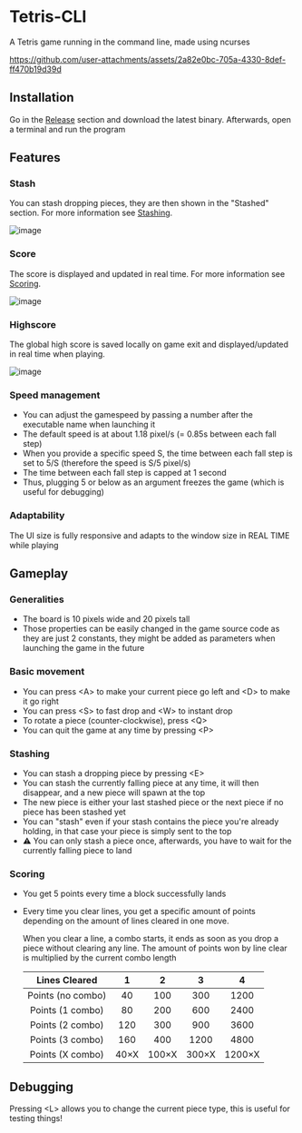 # Tetris-CLI
 A Tetris game running in the command line, made using ncurses

 https://github.com/user-attachments/assets/2a82e0bc-705a-4330-8def-ff470b19d39d


## Installation
 Go in the [Release](https://github.com/Milan-Torres/Tetris-CLI/releases) section and download the latest binary. Afterwards, open a terminal and run the program

## Features
 ### Stash
  You can stash dropping pieces, they are then shown in the "Stashed" section. For more information see [Stashing](#stashing).

  
  ![image](https://github.com/user-attachments/assets/69cbcd52-072b-4eb4-a289-df57b75741e9)

 ### Score
  The score is displayed and updated in real time. For more information see [Scoring](#scoring).

  
 ![image](https://github.com/user-attachments/assets/fc7d5535-6e59-44c3-802d-067f4f9aa5fd)

 ### Highscore
 The global high score is saved locally on game exit and displayed/updated in real time when playing.

 
  ![image](https://github.com/user-attachments/assets/d9f3a2a4-9356-4986-b659-764411415299)

### Speed management
 - You can adjust the gamespeed by passing a number after the executable name when launching it
 - The default speed is at about 1.18 pixel/s (= 0.85s between each fall step)
 - When you provide a specific speed S, the time between each fall step is set to 5/S (therefore the speed is S/5 pixel/s)
 - The time between each fall step is capped at 1 second
 - Thus, plugging 5 or below as an argument freezes the game (which is useful for debugging)

### Adaptability
 The UI size is fully responsive and adapts to the window size in REAL TIME while playing

## Gameplay
 ### Generalities
  - The board is 10 pixels wide and 20 pixels tall
  - Those properties can be easily changed in the game source code as they are just 2 constants, they might be added as parameters when launching the game in the future
 ### Basic movement
  - You can press \<A\> to make your current piece go left and \<D\> to make it go right
  - You can press \<S\> to fast drop and \<W\> to instant drop
  - To rotate a piece (counter-clockwise), press \<Q\>
  - You can quit the game at any time by pressing \<P\>
 ### Stashing
  - You can stash a dropping piece by pressing \<E\>
  - You can stash the currently falling piece at any time, it will then disappear, and a new piece will spawn at the top
  - The new piece is either your last stashed piece or the next piece if no piece has been stashed yet
  - You can "stash" even if your stash contains the piece you're already holding, in that case your piece is simply sent to the top
  - ⚠ You can only stash a piece once, afterwards, you have to wait for the currently falling piece to land

 ### Scoring
  - You get 5 points every time a block successfully lands
  - Every time you clear lines, you get a specific amount of points depending on the amount of lines cleared in one move.

    When you clear a line, a combo starts, it ends as soon as you drop a piece without clearing any line.
    The amount of points won by line clear is multiplied by the current combo length

    | Lines Cleared    | 1     | 2     | 3     | 4     |
    | :---:            | :---: | :---: | :---: | :---: |
    | Points (no combo)|  40   | 100   | 300   | 1200  |
    | Points (1 combo) |  80   | 200   | 600   | 2400  |
    | Points (2 combo) |  120  | 300   | 900   | 3600  |
    | Points (3 combo) |  160  | 400   | 1200  | 4800  |
    | Points (X combo) | 40×X  | 100×X | 300×X | 1200×X|

## Debugging
 Pressing \<L\> allows you to change the current piece type, this is useful for testing things!
